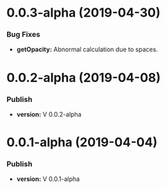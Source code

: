 # 0.0.3-alpha (2019-04-30)

### Bug Fixes

* **getOpacity:** Abnormal calculation due to spaces.

# 0.0.2-alpha (2019-04-08)

### Publish

 * **version:** V 0.0.2-alpha 

# 0.0.1-alpha (2019-04-04)

### Publish

 * **version:** V 0.0.1-alpha 